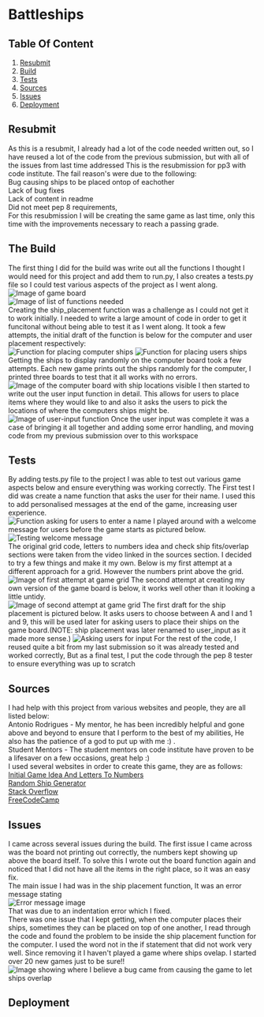 # Battleships




## Table Of Content
1. [ Resubmit ](#resubmit)
2. [ Build  ](#build)
3. [Tests](#tests)
4. [Sources](#sources)
5. [Issues](#issues)
6. [Deployment](#deployment)

<a name="resubmit"></a>
## Resubmit
As this is a resubmit, I already had a lot of the code needed written out, so I have reused a lot of the code from the previous submission, but with all of the issues from last time addressed
This is the resubmission for pp3 with code institute. The fail reason's were due to the following:  
Bug causing ships to be placed ontop of eachother  
Lack of bug fixes  
Lack of content in readme  
Did not meet pep 8 requirements,  
For this resubmission I will be creating the same game as last time, only this time with the improvements necessary to reach a passing grade. 


<a name="build"></a>
## The Build
The first thing I did for the build was write out all the functions I thought I would need for this project and add them to run.py, I also creates a tests.py file so I could test various aspects of the project as I went along.  
<img src="./images/print_board.png" alt="Image of game board">  
<img src="./images/empty-functions.png" alt=" Image of list of functions needed">  
Creating the ship_placement function was a challenge as I could not get it to work initially. I needed to write a large amount of code in order to get it funcitonal without being able to test it as I went along. It took a few attempts, the initial draft of the function is below for the computer and user placement respectively:  
<img src="./images/placing-ships-comp.png" alt="Function for placing computer ships">
<img src="./images/placing-ships-user.png" alt="Function for placing users ships">  
Getting the ships to display randomly on the computer board took a few attempts. Each new game prints out the ships randomly for the computer, I printed three boards to test that it all works with no errors.  
<img src="./images/computer_board.png" alt="Image of the computer board with ship locations visible">
I then started to write out the user input function in detail. This allows for users to place items where they would like to and also it asks the users to pick the locations of where the computers ships might be.  
<img src ="./images/user-input.png" alt="Image of user-input function">
Once the user input was complete it was a case of bringing it all together and adding some error handling, and moving code from my previous submission over to this workspace


<a name="tests"></a>
## Tests
By adding tests.py file to the project I was able to test out various game aspects below and ensure everything was working correctly. The First test I did was create a name function that asks the user for their name. I used this to add personalised messages at the end of the game, increasing user experience.  
<img src="./images/name.png" alt="Function asking for users to enter a name">
I played around with a welcome message for users before the game starts as pictured below.  
<img src="./images/welcome.png" alt="Testing welcome message">  
The original grid code, letters to numbers idea and check ship fits/overlap sections were taken from the video linked in the sources section. I decided to try a few things and make it my own. Below is my first attempt at a different approach for a grid. However the numbers print above the grid.
<img src="./images/grid-1.png" alt="Image of first attempt at game grid">
The second attempt at creating my own version of the game board is below, it works well other than it looking a little untidy.  
<img src="./images/grid-2.png" alt="Image of second attempt at game grid">
The first draft for the ship placement is pictured below. It asks users to choose between A and I and 1 and 9, this will be used later for asking users to place their ships on the game board.(NOTE: ship placement was later renamed to user_input as it made more sense.)
<img src="./images/ship-placement.png" alt="Asking users for input">
For the rest of the code, I reused quite a bit from my last submission so it was already tested and worked correctly, But as a final test, I put the code through the pep 8 tester to ensure everything was up to scratch

<a name="sources"></a>
## Sources
I had help with this project from various websites and people, they are all listed below:  
Antonio Rodrigues - My mentor, he has been incredibly helpful and gone above and beyond to ensure that I perform to the best of my abilities, He also has the patience of a god to put up with me :) .  
Student Mentors - The student mentors on code institute have proven to be a lifesaver on a few occasions, great help :)  
I used several websites in order to create this game, they are as follows:  
[Initial Game Idea And Letters To Numbers](https://www.youtube.com/watch?v=tF1WRCrd_HQ)  
[Random Ship Generator](https://www.w3schools.com/python/ref_random_choice.asp)  
[ Stack Overflow ](https://stackoverflow.com/)  
[FreeCodeCamp](https://www.freecodecamp.org/learn)  


<a name="issues"></a>
## Issues
I came across several issues during the build. The first issue I came across was the board not printing out correctly, the numbers kept showing up above the board itself. To solve this I wrote out the board function again and noticed that I did not have all the items in the right place, so it was an easy fix.  
The main issue I had was in the ship placement function, It was an error message stating  
<img src="./images/error-msg.png" alt="Error message image">  
That was due to an indentation error which I fixed.  
There was one issue that I kept getting, when the computer places their ships, sometimes they can be placed on top of one another, I read through the code and found the problem to be inside the ship placement function for the computer. I used the word not in the if statement that did not work very well. Since removing it I haven't played a game where ships ovelap. I started over 20 new games just to be sure!!  
<img src="./images/placement-bug.png" alt="Image showing where I believe a bug came from causing the game to let ships overlap">  




<a name="deployment"></a>
## Deployment


